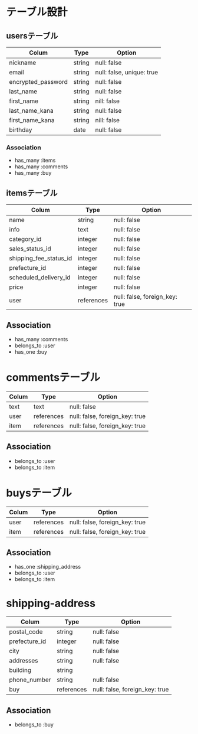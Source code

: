 # テーブル設計

## usersテーブル

| Colum              | Type    | Option         |
| ------------------ | ------- | -------------- |
| nickname           | string  | null: false    |
| email              | string  | null: false, unique: true   |
| encrypted_password | string  | null: false    |
| last_name          | string  | null: false    |
| first_name         | string  | nill: false    |
| last_name_kana     | string  | null: false    |
| first_name_kana    | string  | nill: false    |
| birthday           | date    | null: false    |


### Association
- has_many :items
- has_many :comments
- has_many :buy


## itemsテーブル

| Colum                  | Type       | Option                         |
| ---------------------- | ---------- | ------------------------------ |
| name                   | string       | null: false                    |
| info                   | text       | null: false                    |
| category_id            | integer    | null: false                    |
| sales_status_id        | integer    | null: false                    |
| shipping_fee_status_id | integer    | null: false                    |
| prefecture_id          | integer    | null: false                    |
| scheduled_delivery_id  | integer    | null: false                    |
| price                  | integer    | null: false                    |
| user                   | references | null: false, foreign_key: true |

## Association
- has_many :comments
- belongs_to :user
- has_one :buy


# commentsテーブル

| Colum | Type       | Option                         |
| ----- | ---------- | ------------------------------ |
| text  | text       | null: false                    |
| user  | references | null: false, foreign_key: true |
| item  | references | null: false, foreign_key: true |

## Association
- belongs_to :user
- belongs_to :item


# buysテーブル

| Colum          | Type      | Option        |
| -------------- | --------- | ------------- |
| user  | references | null: false, foreign_key: true |
| item  | references | null: false, foreign_key: true |


## Association
- has_one :shipping_address
- belongs_to :user
- belongs_to :item



# shipping-address

| Colum         | Type     | Option      |
| ------------- | -------- | ----------- |
| postal_code   | string   | null: false |
| prefecture_id | integer  | null: false |
| city          | string   | null: false |
| addresses     | string   | null: false |
| building      | string   | 
| phone_number  | string   | null: false |
| buy           | references | null: false, foreign_key: true |

## Association
- belongs_to :buy